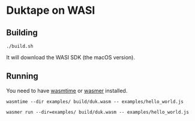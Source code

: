 # Duktape on WASI

## Building

```
./build.sh
```

It will download the WASI SDK (the macOS version).

## Running

You need to have [wasmtime](https://github.com/CraneStation/wasmtime) or [wasmer](https://wasmer.io/) installed.

```
wasmtime --dir examples/ build/duk.wasm -- examples/hello_world.js
```

```
wasmer run --dir=examples/ build/duk.wasm -- examples/hello_world.js
```
